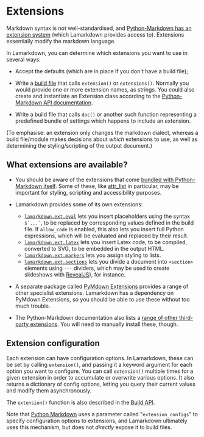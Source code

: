 # Extensions

Markdown syntax is not well-standardised, and [Python-Markdown has an extension system](https://python-markdown.github.io/extensions/) (which Lamarkdown provides access to). Extensions essentially modify the markdown language.

In Lamarkdown, you can determine which extensions you want to use in several ways:

* Accept the defaults (which are in place if you don't have a build file);

* Write a [build file](./BuildFiles) that calls `extension()` or `extensions()`. Normally you would provide one or more extension names, as strings. You could also create and instantiate an Extension class according to the [Python-Markdown API documentation](https://python-markdown.github.io/extensions/api/).

* Write a build file that calls `doc()` or another such function representing a predefined bundle of settings which happens to include an extension.

(To emphasise: an extension only changes the markdown dialect, whereas a build file/module makes decisions about _which_ extensions to use, as well as determining the styling/scripting of the output document.)

## What extensions are available?

* You should be aware of the extensions that come [bundled with Python-Markdown itself](https://python-markdown.github.io/extensions/). Some of these, like [attr_list](https://python-markdown.github.io/extensions/attr_list/) in particular, may be important for styling, scripting and accessibility purposes.

* Lamarkdown provides some of its own extensions:

    * [`lamarkdown.ext.eval`](lamarkdown.ext.eval) lets you insert placeholders using the syntax `` $`...` ``, to be replaced by corresponding values defined in the build file. If `allow_code` is enabled, this also lets you insert full Python expressions, which will be evaluated and replaced by their result.
    * [`lamarkdown.ext.latex`](lamarkdown.ext.latex) lets you insert Latex code, to be compiled, converted to SVG, to be embedded in the output HTML.
    * [`lamarkdown.ext.markers`](lamarkdown.ext.markers) lets you assign styling to lists.
    * [`lamarkdown.ext.sections`](Ext/Sections) lets you divide a document into `<section>` elements using `---` dividers, which may be used to create slideshows with [RevealJS](https://revealjs.com/)), for instance.

* A separate package called [PyMdown Extensions](https://facelessuser.github.io/pymdown-extensions/) provides a range of other specialist extensions. Lamarkdown has a dependency on PyMdown Extensions, so you should be able to use these without too much trouble.

* The Python-Markdown documentation also lists a [range of other third-party extensions](https://github.com/Python-Markdown/markdown/wiki/Third-Party-Extensions). You will need to manually install these, though.

## Extension configuration

Each extension can have configuration options. In Lamarkdown, these can be set by calling `extension()`, and passing it a keyword argument for each option you want to configure. You can call `extension()` multiple times for a given extension in order to accumulate or overwrite various options. It also returns a dictionary of config options, letting you query their current values and modify them asynchronously.

The `extension()` function is also described in the [Build API](../build_files.md#build-api).

Note that [Python Markdown](https://python-markdown.github.io/reference/) uses a parameter called "`extension_configs`" to specify configuration options to extensions, and Lamarkdown ultimately uses this mechanism, but does not _directly_ expose it to build files.
